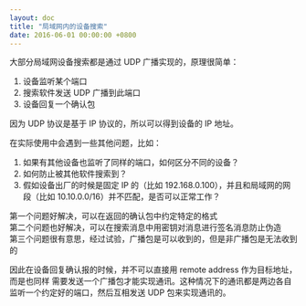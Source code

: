```yaml
---
layout: doc
title: "局域网内的设备搜索"
date: 2016-06-01 00:00:00 +0800
---
```


大部分局域网设备搜索都是通过 UDP 广播实现的，原理很简单：

1. 设备监听某个端口
2. 搜索软件发送 UDP 广播到此端口
3. 设备回复一个确认包

因为 UDP 协议是基于 IP 协议的，所以可以得到设备的 IP 地址。

在实际使用中会遇到一些其他问题，比如：

1. 如果有其他设备也监听了同样的端口，如何区分不同的设备？
2. 如何防止被其他软件搜索到？
3. 假如设备出厂的时候是固定 IP 的（比如 192.168.0.100），并且和局域网的网段（比如 10.10.0.0/16）并不匹配，是否可以正常工作？

第一个问题好解决，可以在返回的确认包中约定特定的格式  
第二个问题也好解决，可以在搜索消息中用密钥对消息进行签名消息防止伪造  
第三个问题很有意思，经过试验，广播包是可以收到的，但是非广播包是无法收到的

因此在设备回复确认报的时候，并不可以直接用 remote address 作为目标地址，而是也同样 需要发送一个广播包才能实现通讯。这种情况下的通讯都是两边各自监听一个约定好的端口，然后互相发送 UDP 包来实现通讯的。
